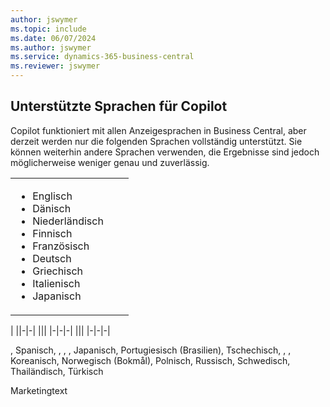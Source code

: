 ```yaml
---
author: jswymer
ms.topic: include
ms.date: 06/07/2024
ms.author: jswymer
ms.service: dynamics-365-business-central
ms.reviewer: jswymer
---
```

## <a name="supported-languages-for-copilot"></a>Unterstützte Sprachen für Copilot

Copilot funktioniert mit allen Anzeigesprachen in Business Central, aber derzeit werden nur die folgenden Sprachen vollständig unterstützt. Sie können weiterhin andere Sprachen verwenden, die Ergebnisse sind jedoch möglicherweise weniger genau und zuverlässig.

||||
|-|-|-|
|<ul><li>Englisch</li><li>Dänisch</li><li>Niederländisch</li><li>Finnisch</li><li>Französisch</li><li>Deutsch</li><li>Griechisch</li><li>Italienisch</li><li>Japanisch</li>|
|
||-|-|
|||
|-|-|-|
|||
|-|-|-|


, Spanisch, , , , Japanisch, Portugiesisch (Brasilien), Tschechisch, , , Koreanisch, Norwegisch (Bokmål), Polnisch, Russisch, Schwedisch, Thailändisch, Türkisch


Marketingtext
